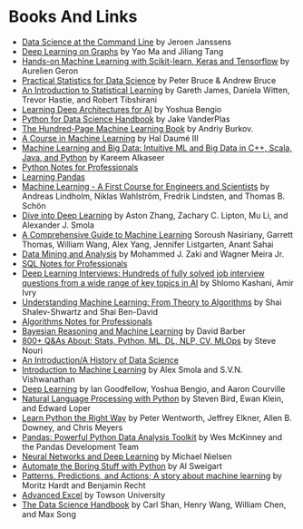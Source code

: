 # Books And Links

- [Data Science at the Command Line](https://datascienceatthecommandline.com/2e/index.html) by Jeroen Janssens
- [Deep Learning on Graphs](https://web.njit.edu/~ym329/dlg_book/dlg_book.pdf) by Yao Ma and Jiliang Tang
- [Hands-on Machine Learning with Scikit-learn, Keras and Tensorflow](https://www.knowledgeisle.com/wp-content/uploads/2019/12/2-Aurélien-Géron-Hands-On-Machine-Learning-with-Scikit-Learn-Keras-and-Tensorflow_-Concepts-Tools-and-Techniques-to-Build-Intelligent-Systems-O’Reilly-Media-2019.pdf) by Aurelien Geron
- [Practical Statistics for Data Science](https://github.com/ghoshark/E_Books/blob/master/Practical%20Statistics%20for%20Data%20Scientists.pdf) by Peter Bruce & Andrew Bruce
- [An Introduction to Statistical Learning](https://www.statlearning.com/) by Gareth James, Daniela Witten, Trevor Hastie, and Robert Tibshirani
- [Learning Deep Architectures for AI](https://www.iro.umontreal.ca/~lisa/pointeurs/TR1312.pdf) by Yoshua Bengio
- [Python for Data Science Handbook](https://github.com/jakevdp/PythonDataScienceHandbook) by Jake VanderPlas
- [The Hundred-Page Machine Learning Book](http://themlbook.com/wiki/doku.php?id=start) by Andriy Burkov.
- [A Course in Machine Learning](http://ciml.info/dl/v0_9/ciml-v0_9-all.pdf) by Hal Daumé III
- [Machine Learning and Big Data: Intuitive ML and Big Data in C++, Scala, Java, and Python](https://www.kareemalkaseer.com/books/ml) by Kareem Alkaseer
- [Python Notes for Professionals](https://books.goalkicker.com/PythonBook/)
- [Learning Pandas](https://riptutorial.com/Download/pandas.pdf)
- [Machine Learning - A First Course for Engineers and Scientists](https://github.com/uu-sml/sml-book-page/blob/master/book/sml-book-draft-latest.pdf) by Andreas Lindholm, Niklas Wahlström, Fredrik Lindsten, and Thomas B. Schön
- [Dive into Deep Learning](https://d2l.ai/d2l-en.pdf) by Aston Zhang, Zachary C. Lipton, Mu Li, and Alexander J. Smola
- [A Comprehensive Guide to Machine Learning](https://snasiriany.me/files/ml-book.pdf) Soroush Nasiriany, Garrett Thomas, William Wang, Alex Yang, Jennifer Listgarten, Anant Sahai
- [Data Mining and Analysis](https://doc.lagout.org/Others/Data%20Mining/Data%20Mining%20and%20Analysis_%20Fundamental%20Concepts%20and%20Algorithms%20%5BZaki%20%26%20Meira%202014-05-12%5D.pdf) by Mohammed J. Zaki and Wagner Meira Jr.
- [SQL Notes for Professionals](https://books.goalkicker.com/SQLBook/)
- [Deep Learning Interviews: Hundreds of fully solved job interview questions from a wide range of key topics in AI](https://arxiv.org/ftp/arxiv/papers/2201/2201.00650.pdf) by Shlomo Kashani, Amir Ivry
- [Understanding Machine Learning: From Theory to Algorithms](https://www.cs.huji.ac.il/w~shais/UnderstandingMachineLearning/understanding-machine-learning-theory-algorithms.pdf) by Shai Shalev-Shwartz and Shai Ben-David 
- [Algorithms Notes for Professionals](https://books.goalkicker.com/AlgorithmsBook/)
- [Bayesian Reasoning and Machine Learning](http://web4.cs.ucl.ac.uk/staff/D.Barber/textbook/240415.pdf) by David Barber
- [800+ Q&As About: Stats, Python, ML, DL, NLP, CV, MLOps](https://www.linkedin.com/posts/stevenouri_800-data-science-questions-activity-6848586458236882944-chhK/) by Steve Nouri
- [An Introduction/A History of Data Science](https://en.wikibooks.org/w/index.php?title=Special:DownloadAsPdf&page=Data_Science%3A_An_Introduction&action=show-download-screen)
- [Introduction to Machine Learning](http://alex.smola.org/drafts/thebook.pdf) by Alex Smola and S.V.N. Vishwanathan
- [Deep Learning](https://www.deeplearningbook.org/front_matter.pdf) by Ian Goodfellow, Yoshua Bengio, and Aaron Courville
- [Natural Language Processing with Python](https://www.nltk.org/book/) by Steven Bird, Ewan Klein, and Edward Loper
- [Learn Python the Right Way](https://i.ritzastatic.com/learn-python-the-right-way/learn-python-the-right-way.pdf) by Peter Wentworth, Jeffrey Elkner, Allen B. Downey, and Chris Meyers
- [Pandas: Powerful Python Data Analysis Toolkit](https://pandas.pydata.org/docs/pandas.pdf) by Wes McKinney and the Pandas Development Team
- [Neural Networks and Deep Learning](http://neuralnetworksanddeeplearning.com/index.html) by Michael Nielsen
- [Automate the Boring Stuff with Python](https://automatetheboringstuff.com/) by Al Sweigart
- [Patterns, Predictions, and Actions; A story about machine learning](https://mlstory.org/pdf/patterns.pdf) by Moritz Hardt and Benjamin Recht
- [Advanced Excel](https://www.linkedin.com/posts/stevenouri_excel-activity-6891878618218278912-7GVb/) by Towson University
- [The Data Science Handbook](https://www.thedatasciencehandbook.com/get-the-book) by Carl Shan, Henry Wang, William Chen, and Max Song


